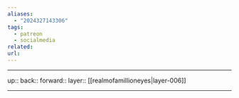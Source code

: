 ```yaml
---
aliases:
  - "2024327143306"
tags:
  - patreon
  - socialmedia
related: 
url: 
---
```




***

up:: 
back:: 
forward:: 
layer:: [[realmofamillioneyes|layer-006]]

***
